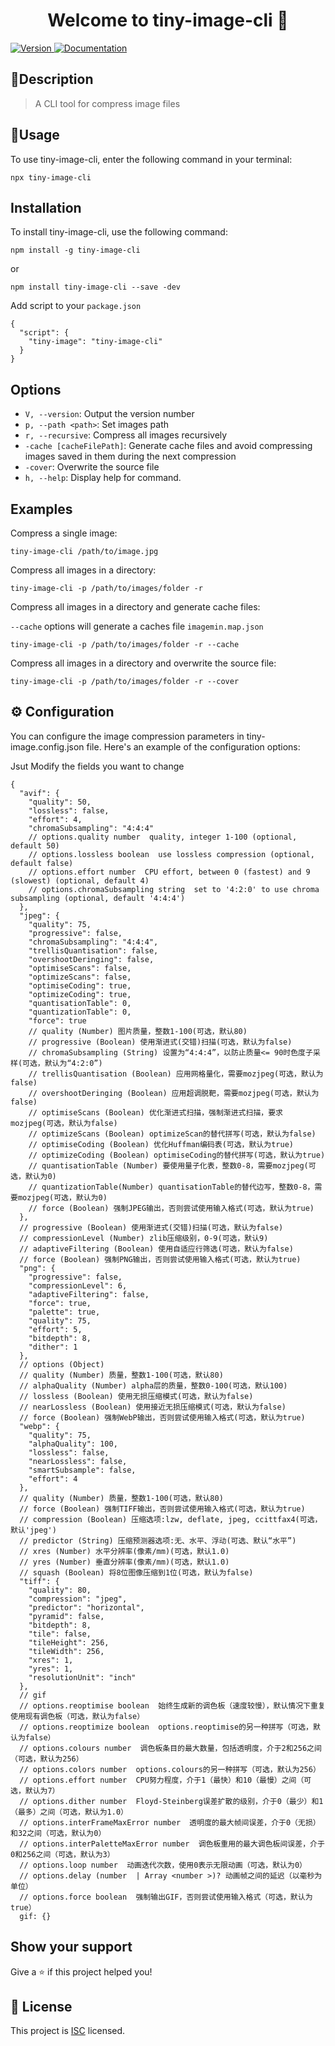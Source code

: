<h1 align="center">Welcome to tiny-image-cli 👋</h1>
<p>
  <a href="https://www.npmjs.com/package/tiny-image-cli" target="_blank">
    <img alt="Version" src="https://img.shields.io/npm/v/tiny-image-cli.svg">
  </a>
  <a href="https://github.com/AI-Finance-FE/tiny-image#readme" target="_blank">
    <img alt="Documentation" src="https://img.shields.io/badge/documentation-yes-brightgreen.svg" />
  </a>
</p>

## 📖Description
>
> A CLI tool for compress image files

## 🚀Usage

To use tiny-image-cli, enter the following command in your terminal:

```
npx tiny-image-cli
```

## Installation

To install tiny-image-cli, use the following command:

```
npm install -g tiny-image-cli
```

or

```
npm install tiny-image-cli --save -dev
```

Add script to your ```package.json```

```
{
  "script": {
    "tiny-image": "tiny-image-cli"
  }
}
```

## Options

- `V, --version`: Output the version number
- `p, --path <path>`: Set images path
- `r, --recursive`: Compress all images recursively
- `-cache [cacheFilePath]`: Generate cache files and avoid compressing images saved in them during the next compression
- `-cover`: Overwrite the source file
- `h, --help`: Display help for command.

## Examples

Compress a single image:

```
tiny-image-cli /path/to/image.jpg

```

Compress all images in a directory:

```
tiny-image-cli -p /path/to/images/folder -r

```

Compress all images in a directory and generate cache files:

```--cache``` options will generate a caches file ```imagemin.map.json```

```
tiny-image-cli -p /path/to/images/folder -r --cache

```

Compress all images in a directory and overwrite the source file:

```
tiny-image-cli -p /path/to/images/folder -r --cover

```

## ⚙️ Configuration

You can configure the image compression parameters in tiny-image.config.json file. Here's an example of the configuration options:

Jsut Modify the fields you want to change

```
{
  "avif": {
    "quality": 50,
    "lossless": false,
    "effort": 4,
    "chromaSubsampling": "4:4:4"
    // options.quality number  quality, integer 1-100 (optional, default 50)
    // options.lossless boolean  use lossless compression (optional, default false)
    // options.effort number  CPU effort, between 0 (fastest) and 9 (slowest) (optional, default 4)
    // options.chromaSubsampling string  set to '4:2:0' to use chroma subsampling (optional, default '4:4:4')
  },
  "jpeg": {
    "quality": 75,
    "progressive": false,
    "chromaSubsampling": "4:4:4",
    "trellisQuantisation": false,
    "overshootDeringing": false,
    "optimiseScans": false,
    "optimizeScans": false,
    "optimiseCoding": true,
    "optimizeCoding": true,
    "quantisationTable": 0,
    "quantizationTable": 0,
    "force": true
    // quality (Number) 图片质量，整数1-100(可选，默认80)
    // progressive (Boolean) 使用渐进式(交错)扫描(可选，默认为false)
    // chromaSubsampling (String) 设置为“4:4:4”，以防止质量<= 90时色度子采样(可选，默认为“4:2:0”)
    // trellisQuantisation (Boolean) 应用网格量化，需要mozjpeg(可选，默认为false)
    // overshootDeringing (Boolean) 应用超调脱靶，需要mozjpeg(可选，默认为false)
    // optimiseScans (Boolean) 优化渐进式扫描，强制渐进式扫描，要求mozjpeg(可选，默认为false)
    // optimizeScans (Boolean) optimizeScan的替代拼写(可选，默认为false)
    // optimiseCoding (Boolean) 优化Huffman编码表(可选，默认为true)
    // optimizeCoding (Boolean) optimiseCoding的替代拼写(可选，默认为true)
    // quantisationTable (Number) 要使用量子化表，整数0-8，需要mozjpeg(可选，默认为0)
    // quantizationTable(Number) quantisationTable的替代边写，整数0-8，需要mozjpeg(可选，默认为0)
    // force (Boolean) 强制JPEG输出，否则尝试使用输入格式(可选，默认为true)
  },
  // progressive (Boolean) 使用渐进式(交错)扫描(可选，默认为false)
  // compressionLevel (Number) zlib压缩级别，0-9(可选，默认9)
  // adaptiveFiltering (Boolean) 使用自适应行筛选(可选，默认为false)
  // force (Boolean) 强制PNG输出，否则尝试使用输入格式(可选，默认为true)
  "png": {
    "progressive": false,
    "compressionLevel": 6,
    "adaptiveFiltering": false,
    "force": true,
    "palette": true,
    "quality": 75,
    "effort": 5,
    "bitdepth": 8,
    "dither": 1
  },
  // options (Object)
  // quality (Number) 质量，整数1-100(可选，默认80)
  // alphaQuality (Number) alpha层的质量，整数0-100(可选，默认100)
  // lossless (Boolean) 使用无损压缩模式(可选，默认为false)
  // nearLossless (Boolean) 使用接近无损压缩模式(可选，默认为false)
  // force (Boolean) 强制WebP输出，否则尝试使用输入格式(可选，默认为true)
  "webp": {
    "quality": 75,
    "alphaQuality": 100,
    "lossless": false,
    "nearLossless": false,
    "smartSubsample": false,
    "effort": 4
  },
  // quality (Number) 质量，整数1-100(可选，默认80)
  // force (Boolean) 强制TIFF输出，否则尝试使用输入格式(可选，默认为true)
  // compression (Boolean) 压缩选项:lzw, deflate, jpeg, ccittfax4(可选，默认'jpeg')
  // predictor (String) 压缩预测器选项:无、水平、浮动(可选、默认“水平”)
  // xres (Number) 水平分辨率(像素/mm)(可选，默认1.0)
  // yres (Number) 垂直分辨率(像素/mm)(可选，默认1.0)
  // squash (Boolean) 将8位图像压缩到1位(可选，默认为false)
  "tiff": {
    "quality": 80,
    "compression": "jpeg",
    "predictor": "horizontal",
    "pyramid": false,
    "bitdepth": 8,
    "tile": false,
    "tileHeight": 256,
    "tileWidth": 256,
    "xres": 1,
    "yres": 1,
    "resolutionUnit": "inch"
  },
  // gif
  // options.reoptimise boolean  始终生成新的调色板（速度较慢），默认情况下重复使用现有调色板（可选，默认为false）
  // options.reoptimize boolean  options.reoptimise的另一种拼写（可选，默认为false）
  // options.colours number  调色板条目的最大数量，包括透明度，介于2和256之间（可选，默认为256）
  // options.colors number  options.colours的另一种拼写（可选，默认为256）
  // options.effort number  CPU努力程度，介于1（最快）和10（最慢）之间（可选，默认为7）
  // options.dither number  Floyd-Steinberg误差扩散的级别，介于0（最少）和1（最多）之间（可选，默认为1.0）
  // options.interFrameMaxError number  透明度的最大帧间误差，介于0（无损）和32之间（可选，默认为0）
  // options.interPaletteMaxError number  调色板重用的最大调色板间误差，介于0和256之间（可选，默认为3）
  // options.loop number  动画迭代次数，使用0表示无限动画（可选，默认为0）
  // options.delay (number  | Array <number >)? 动画帧之间的延迟（以毫秒为单位）
  // options.force boolean  强制输出GIF，否则尝试使用输入格式（可选，默认为true）
  gif: {}

```

## Show your support

Give a ⭐️ if this project helped you!

## 📝 License

This project is [ISC](https://github.com/AI-Finance-FE/tiny-image/blob/master/LICENSE) licensed.
